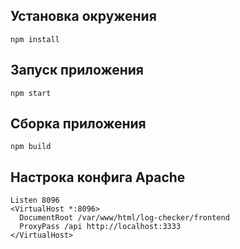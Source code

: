 ## Установка окружения
`npm install`

## Запуск приложения
`npm start`

## Сборка приложения
`npm build`

## Настрока конфига Apache
```
Listen 8096
<VirtualHost *:8096>
  DocumentRoot /var/www/html/log-checker/frontend
  ProxyPass /api http://localhost:3333
</VirtualHost>
```